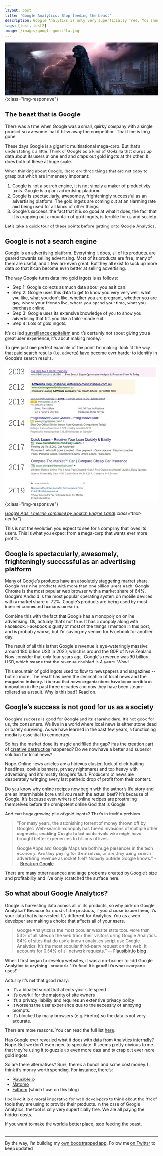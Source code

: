 ```yaml
---
layout: post
title: 'Google Analytics: Stop feeding the beast'
description: Google Analytics is only very superficially free. You should not be using it. Here\'s why.
tags: [test, test2]
image: /images/google-godzilla.jpg
---
```


!['The Google Beast'](/images/google-godzilla.jpg){:class="img-responsive"}

## The beast that is Google
There was a time when Google was a small, quirky company with a single product so awesome that it blew away the competition. That time is long gone.

These days Google is a gigantic multinational mega-corp. But that’s understating it a little. Think of Google as a kind of Godzilla that slurps up data about its users at one end and craps out gold ingots at the other. It does both of these at huge scale.

When thinking about Google, there are three things that are not easy to grasp but which are immensely important:
1. Google is not a search engine, it is not simply a maker of productivity tools. Google is a giant advertising platform.
2. Google is spectacularly, awesomely, frighteningly successful as an advertising platform. The gold ingots are coming out at an alarming rate and being used for all kinds of other things.
3. Google’s success, the fact that it is so good at what it does, the fact that it is crapping out a mountain of gold ingots, is terrible for us and society.

Let’s take a quick tour of these points before getting onto Google Analytics. 

## Google is not a search engine
Google is an advertising platform. Everything it does, all of its products, are geared towards selling advertising. Most of its products are free, many of them are useful, and a few are even great. But they all exist to suck up more data so that it can become even better at selling advertising.

The way Google turns data into gold ingots is as follows:

* Step 1: Google collects as much data about you as it can. 
* Step 2: Google uses this data to get to know you very very well: what you like, what you don’t like, whether you are pregnant, whether you are gay, where your friends live, where you spend your time, what you purchase online.
* Step 3: Google uses its extensive knowledge of you to show you advertising that fits you like a tailor-made suit.
* Step 4: Lots of gold ingots.

It’s called [surveillance capitalism](https://en.wikipedia.org/wiki/Surveillance_capitalism) and it’s certainly not about giving you a great user experience, it’s about making money.

To give just one perfect example of the point I’m making: look at the way that paid search results (i.e. adverts) have become ever harder to identify in Google’s search results. 

!['Google Ads timeline'](/images/google-evolution.jpg){:class="img-responsive"}

_[Google Ads Timeline compiled by Search Engine Land](https://searchengineland.com/search-ad-labeling-history-google-bing-254332){:class="text-center"}_

This is not the evolution you expect to see for a company that loves its users. This is what you expect from a mega-corp that wants ever more profits.

## Google is spectacularly, awesomely, frighteningly successful as an advertising platform
Many of Google’s products have an absolutely staggering market share. Google has nine products with more than one billion users each. Google Chrome is the most popular web browser with a market share of 64%. Google’s Android is the most popular operating system on mobile devices with a market share of 72%. Google’s products are being used by most internet connected humans on earth. 

Combine this with the fact that Google has a monopoly on online advertising. Ok, actually that’s not true. It has a duopoly along  with Facebook. Facebook is guilty of most of the things I mention in this post, and is probably worse, but I’m saving my venom for Facebook for another day.

The result of all this is that Google's revenue is eye-wateringly massive: around 180 billion USD in 2020, which is around the GDP of New Zealand. Now consider that only four years ago, Google's revenue was 90 billion USD, which means that the revenue doubled in 4 years. Wow!

This mountain of gold ingots used to flow to newspapers and magazines -- but no more. The result has been the decimation of local news and the magazine industry. It is true that  news organizations have been terrible at innovation in the past three decades and now they have been steam-rollered as a result. Why is this bad? Read on.

## Google’s success is not good for us as a society

Google’s success is good for Google and its shareholders. It’s not good for us, the consumers. We live in a world where local news is either stone dead or barely surviving. As we have learned in the past few years, a functioning media is essential to democracy.

So has the market done its magic and filled the gap? Has the creation part of [creative destruction](https://en.wikipedia.org/wiki/Creative_destruction) happened? Do we now have a better and superior solution for local news? 

Nope. Online news articles are a hideous cluster-fuck of click-baiting headlines, cookie banners, privacy nightmares and top heavy with advertising and it's mostly Google’s fault. Producers of news are desperately wringing every last pathetic drop of profit from their content.

Do you know why online recipes now begin with the author’s life story and are an interminable bore until you reach the actual beef? It’s because of Google. It’s because even writers of online recipes are prostrating themselves before the omnipotent online God that is Google.

And that huge growing pile of gold ingots? That’s in itself a problem. 

> "For many years, the astonishing torrent of money thrown off by Google’s Web-search monopoly has fueled invasions of multiple other segments, enabling Google to bat aside rivals who might have brought better experiences to billions of lives. 
>
> Google Apps and Google Maps are both huge presences in the tech economy. Are they paying for themselves, or are they using search advertising revenue as rocket fuel? Nobody outside Google knows.”  -- [Break up Google](https://www.tbray.org/ongoing/When/202x/2020/06/25/Break-Up-Google)

There are many other nuanced and large problems created by Google’s size and profitability and I’ve only scratched the surface here. 

## So what about Google Analytics?
Google is harvesting data across all of its products, so why pick on Google Analytics? Because for most of the products, if you choose to use them, it’s your data that is harvested. It’s different for Analytics. You as a web developer are making a choice that affects all of your users.

> Google Analytics is the most popular website stats tool. More than 53% of all sites on the web track their visitors using Google Analytics. 84% of sites that do use a known analytics script use Google Analytics. It’s the most popular third-party request on the web. It accounts for 0.64% of all network requests.” -- [Plausible.io blog](https://plausible.io/blog/remove-google-analytics#its-owned-by-google-the-largest-ad-tech-company-in-the-world)

When I first began to develop websites, it was a no-brainer to add Google Analytics to anything I created.: "It’s free! It’s good! It’s what everyone uses!"

Actually it’s not that good really:

* It’s a bloated script that affects your site speed
* It’s overkill for the majority of site owners
* It’s a privacy liability and requires an extensive privacy policy
* It worsens the user experience due to the necessity of annoying prompts.
* It’s blocked by many browsers (e.g. Firefox) so the data is not very accurate.

There are more reasons. You can read the full list [here](https://plausible.io/blog/remove-google-analytics#its-owned-by-google-the-largest-ad-tech-company-in-the-world).

Has Google ever revealed what it does with data from Analytics internally? Nope. But we don’t even need to speculate. It seems pretty obvious to me that they’re using it to guzzle up even more data and to crap out ever more gold ingots.

So are there alternatives? Sure, there’s a bunch and some cost money. I think it’s money worth spending. For instance, there’s: 

* [Plausible.io](https://plausible.io)
* [Matomo](https://matomo.org)  
* [Fathom](https://usefathom.com/ref/1VCHR3) (which I use on this blog)


I believe it is a moral imperative for web developers to think about the “free” tools they are using to provide their products. In the case of Google Analytics, the tool is only very superficially free. We are all paying the hidden costs. 

If you want to make the world a better place, stop feeding the beast.
<br>
<br>

---
By the way, I'm building my [own bootstrapped app](https://keepthescore.co/). Follow me [on Twitter](https://twitter.com/wrede) to keep updated.



